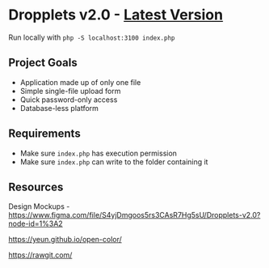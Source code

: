 Dropplets v2.0 - [Latest Version](https://github.com/johnroper100/dropplets/raw/2.0/index.php)
=================================

Run locally with `php -S localhost:3100 index.php`

## Project Goals

- Application made up of only one file
- Simple single-file upload form
- Quick password-only access
- Database-less platform

## Requirements

- Make sure `index.php` has execution permission
- Make sure `index.php` can write to the folder containing it

## Resources

Design Mockups - https://www.figma.com/file/S4yjDmgoos5rs3CAsR7Hg5sU/Dropplets-v2.0?node-id=1%3A2

https://yeun.github.io/open-color/

https://rawgit.com/